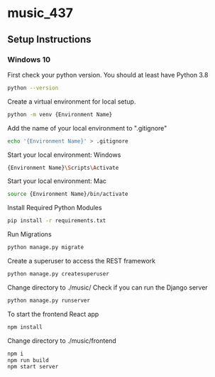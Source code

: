 # music_437

## Setup Instructions

### Windows 10
First check your python version. You should at least have Python 3.8
```bash
python --version
```
Create a virtual environment for local setup. 
```bash
python -m venv {Environment Name}
```
Add the name of your local environment to ".gitignore"
```bash
echo '{Environment Name}' > .gitignore
```
Start your local environment: Windows
```bash
{Environment Name}\Scripts\Activate
```

Start your local environment: Mac
```bash
source {Environment Name}/bin/activate
```

Install Required Python Modules
```bash
pip install -r requirements.txt
```

Run Migrations
```bash
python manage.py migrate
```

Create a superuser to access the REST framework
```bash
python manage.py createsuperuser
```

Change directory to ./music/ Check if you can run the Django server
```bash
python manage.py runserver
```

To start the frontend React app
```bash
npm install
```

Change directory to ./music/frontend
```bash
npm i
npm run build 
npm start server
```



